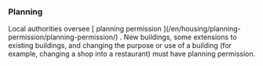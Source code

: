 ###  Planning

Local authorities oversee [ planning permission ](/en/housing/planning-
permission/planning-permission/) . New buildings, some extensions to existing
buildings, and changing the purpose or use of a building (for example,
changing a shop into a restaurant) must have planning permission.
